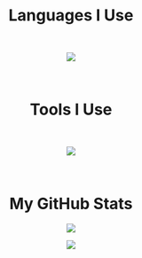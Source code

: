 <h1 align="center">Languages I Use</h2>
<br>
<p align="center">
  <a href="https://skillicons.dev">
    <img src="https://skillicons.dev/icons?i=nim,py,js,css,html,go,powershell,bash,arduinot" />
  </a>
</p>
<br>
<h1 align="center">Tools I Use</h2>
<br>
<p align="center">
  <a href="https://skillicons.dev">
    <img src="https://skillicons.dev/icons?i=github,git,vscode,stackoverflow,linux,flask,ai,sqlite,godot" />
  </a>
</p>
<br>

<h1 align="center">My GitHub Stats</h2>
<p align="center">
<a href="https://github.com/anuraghazra/github-readme-stats">
  <img align="center" src="https://github-readme-streak-stats.herokuapp.com/?user=MrEnder0" />
</a>
</p>
<p align="center">
<a href="https://github.com/anuraghazra/convoychat">
  <img align="center" src="https://github-readme-stats.vercel.app/api/top-langs/?username=MrEnder0&layout=compact" />
</a>
</p>
